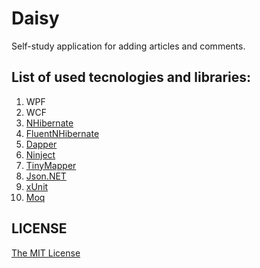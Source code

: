 # Daisy

Self-study application for adding articles and comments.

## List of used tecnologies and libraries:
 1. WPF
 2. WCF
 3. [NHibernate](http://nhibernate.info)
 4. [FluentNHibernate](http://www.fluentnhibernate.org/)
 5. [Dapper](https://github.com/StackExchange/dapper-dot-net)
 6. [Ninject](http://www.ninject.org/)
 7. [TinyMapper](http://tinymapper.net)
 8. [Json.NET](http://www.newtonsoft.com/json)
 9. [xUnit](https://github.com/xunit/xunit)
10. [Moq](http://www.moqthis.com)


## LICENSE
[The MIT License](https://github.com/Sufflavus/Daisy-v1/blob/master/LICENSE)
